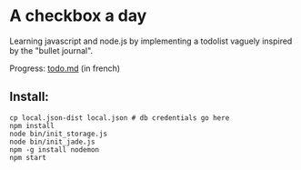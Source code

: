 # A checkbox a day

Learning javascript and node.js by implementing a todolist vaguely inspired by the "bullet journal".

Progress: [todo.md](https://github.com/thomaslule/a-checkbox-a-day/blob/master/todo.md) (in french)

## Install:
    cp local.json-dist local.json # db credentials go here
    npm install
    node bin/init_storage.js
    node bin/init_jade.js
    npm -g install nodemon
    npm start
